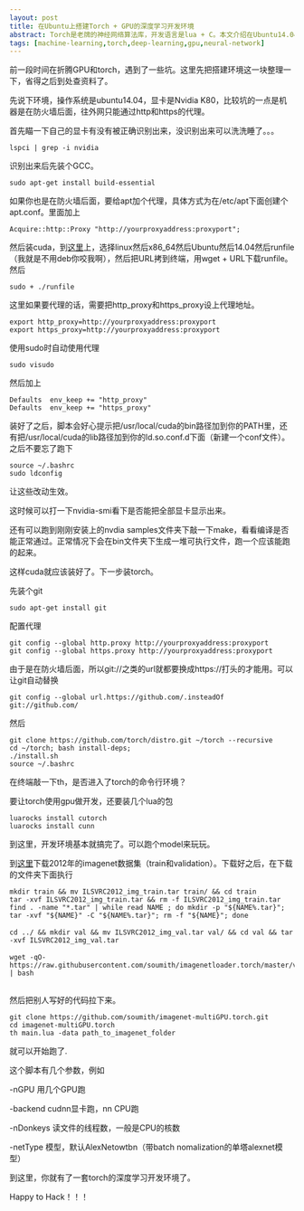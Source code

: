 ```yaml
---
layout: post
title: 在Ubuntu上搭建Torch + GPU的深度学习开发环境
abstract: Torch是老牌的神经网络算法库，开发语言是lua + C。本文介绍在Ubuntu14.04上如何一步步搭建torch + GPU的开发环境，并在ImageNet2012的数据集上运行一个AlexNet的模型。
tags: [machine-learning,torch,deep-learning,gpu,neural-network]
---
```


前一段时间在折腾GPU和torch，遇到了一些坑。这里先把搭建环境这一块整理一下，省得之后到处查资料了。

先说下环境，操作系统是ubuntu14.04，显卡是Nvidia K80，比较坑的一点是机器是在防火墙后面，往外网只能通过http和https的代理。

首先瞄一下自己的显卡有没有被正确识别出来，没识别出来可以洗洗睡了。。。
<pre style="overflow:auto;word-wrap:inherit;white-space:pre;">
<code>lspci | grep -i nvidia</code>
</pre>

识别出来后先装个GCC。
<pre style="overflow:auto;word-wrap:inherit;white-space:pre;">
<code>sudo apt-get install build-essential</code>
</pre>

如果你也是在防火墙后面，要给apt加个代理，具体方式为在/etc/apt下面创建个apt.conf。里面加上
<pre style="overflow:auto;word-wrap:inherit;white-space:pre;">
<code>Acquire::http::Proxy "http://yourproxyaddress:proxyport";</code>
</pre>

然后装cuda，到[这里](https://developer.nvidia.com/cuda-downloads)上，选择linux然后x86_64然后Ubuntu然后14.04然后runfile（我就是不用deb你咬我啊），然后把URL拷到终端，用wget + URL下载runfile。然后
<pre style="overflow:auto;word-wrap:inherit;white-space:pre;">
<code>sudo + ./runfile</code>
</pre>

这里如果要代理的话，需要把http_proxy和https_proxy设上代理地址。
<pre style="overflow:auto;word-wrap:inherit;white-space:pre;">
<code>export http_proxy=http://yourproxyaddress:proxyport</code>
<code>export https_proxy=http://yourproxyaddress:proxyport</code>
</pre>

使用sudo时自动使用代理
<pre style="overflow:auto;word-wrap:inherit;white-space:pre;">
<code>sudo visudo</code>
</pre>
然后加上
<pre style="overflow:auto;word-wrap:inherit;white-space:pre;">
<code>Defaults  env_keep += "http_proxy"</code>
<code>Defaults  env_keep += "https_proxy"</code>
</pre>

装好了之后，脚本会好心提示把/usr/local/cuda的bin路径加到你的PATH里，还有把/usr/local/cuda的lib路径加到你的ld.so.conf.d下面（新建一个conf文件）。之后不要忘了跑下
<pre style="overflow:auto;word-wrap:inherit;white-space:pre;">
<code>source ~/.bashrc</code>
<code>sudo ldconfig</code>
</pre>
让这些改动生效。

这时候可以打一下nvidia-smi看下是否能把全部显卡显示出来。

还有可以跑到刚刚安装上的nvdia samples文件夹下敲一下make，看看编译是否能正常通过。正常情况下会在bin文件夹下生成一堆可执行文件，跑一个应该能跑的起来。

这样cuda就应该装好了。下一步装torch。

先装个git
<pre style="overflow:auto;word-wrap:inherit;white-space:pre;">
<code>sudo apt-get install git</code>
</pre>

配置代理
<pre style="overflow:auto;word-wrap:inherit;white-space:pre;">
<code>git config --global http.proxy http://yourproxyaddress:proxyport</code>
<code>git config --global https.proxy http://yourproxyaddress:proxyport</code>
</pre>

由于是在防火墙后面，所以git://之类的url就都要换成https://打头的才能用。可以让git自动替换
<pre style="overflow:auto;word-wrap:inherit;white-space:pre;">
<code>git config --global url.https://github.com/.insteadOf git://github.com/</code>
</pre>

然后
<pre style="overflow:auto;word-wrap:inherit;white-space:pre;">
<code>git clone https://github.com/torch/distro.git ~/torch --recursive</code>
<code>cd ~/torch; bash install-deps;</code>
<code>./install.sh</code>
<code>source ~/.bashrc</code>
</pre>

在终端敲一下th，是否进入了torch的命令行环境？

要让torch使用gpu做开发，还要装几个lua的包
<pre style="overflow:auto;word-wrap:inherit;white-space:pre;">
<code>luarocks install cutorch</code>
<code>luarocks install cunn</code>
</pre>

到这里，开发环境基本就搞完了。可以跑个model来玩玩。

到[这里](http://image-net.org/download-images)下载2012年的imagenet数据集（train和validation）。下载好之后，在下载的文件夹下面执行
<pre style="overflow:auto;word-wrap:inherit;white-space:pre;">
<code>mkdir train && mv ILSVRC2012_img_train.tar train/ && cd train</code>
<code>tar -xvf ILSVRC2012_img_train.tar && rm -f ILSVRC2012_img_train.tar</code>
<code>find . -name "*.tar" | while read NAME ; do mkdir -p "${NAME%.tar}"; tar -xvf "${NAME}" -C "${NAME%.tar}"; rm -f "${NAME}"; done
</code>
<code>cd ../ && mkdir val && mv ILSVRC2012_img_val.tar val/ && cd val && tar -xvf ILSVRC2012_img_val.tar
</code>
<code>wget -qO- https://raw.githubusercontent.com/soumith/imagenetloader.torch/master/valprep.sh | bash
</code>
</pre>

然后把别人写好的代码拉下来。
<pre style="overflow:auto;word-wrap:inherit;white-space:pre;">
<code>git clone https://github.com/soumith/imagenet-multiGPU.torch.git</code>
<code>cd imagenet-multiGPU.torch</code>
<code>th main.lua -data path_to_imagenet_folder</code>
</pre>

就可以开始跑了.

这个脚本有几个参数，例如

-nGPU 用几个GPU跑

-backend cudnn显卡跑，nn CPU跑

-nDonkeys 读文件的线程数，一般是CPU的核数

-netType 模型，默认AlexNetowtbn（带batch nomalization的单塔alexnet模型）

到这里，你就有了一套torch的深度学习开发环境了。

Happy to Hack！！！
